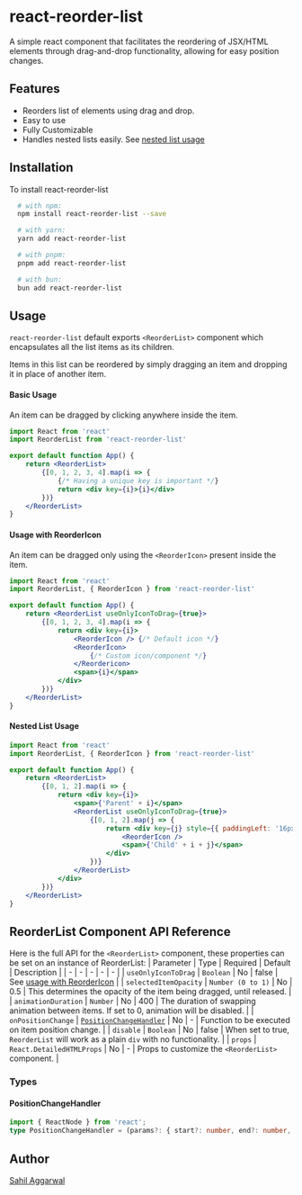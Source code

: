 # react-reorder-list
A simple react component that facilitates the reordering of JSX/HTML elements through drag-and-drop functionality, allowing for easy position changes.
## Features
- Reorders list of elements using drag and drop.
- Easy to use
- Fully Customizable
- Handles nested lists easily. See [nested list usage](#nested-list-usage)
## Installation
To install react-reorder-list
```bash
  # with npm:
  npm install react-reorder-list --save

  # with yarn:
  yarn add react-reorder-list

  # with pnpm:
  pnpm add react-reorder-list

  # with bun:
  bun add react-reorder-list
```
## Usage
`react-reorder-list` default exports `<ReorderList>` component which encapsulates all the list items as its children.

Items in this list can be reordered by simply dragging an item and dropping it in place of another item.
#### Basic Usage
An item can be dragged by clicking anywhere inside the item.
```jsx
import React from 'react'
import ReorderList from 'react-reorder-list'

export default function App() {
    return <ReorderList>
        {[0, 1, 2, 3, 4].map(i => {
            {/* Having a unique key is important */}
            return <div key={i}>{i}</div>
        })}
    </ReorderList>
}
```
#### Usage with ReorderIcon
An item can be dragged only using the `<ReorderIcon>` present inside the item.
```jsx
import React from 'react'
import ReorderList, { ReorderIcon } from 'react-reorder-list'

export default function App() {
    return <ReorderList useOnlyIconToDrag={true}>
        {[0, 1, 2, 3, 4].map(i => {
            return <div key={i}>
                <ReorderIcon /> {/* Default icon */}
                <ReorderIcon>
                    {/* Custom icon/component */}
                </Reordericon>
                <span>{i}</span>
            </div>
        })}
    </ReorderList>
}
```
#### Nested List Usage
```jsx
import React from 'react'
import ReorderList, { ReorderIcon } from 'react-reorder-list'

export default function App() {
    return <ReorderList>
        {[0, 1, 2].map(i => {
            return <div key={i}>
                <span>{'Parent' + i}</span>
                <ReorderList useOnlyIconToDrag={true}>
                    {[0, 1, 2].map(j => {
                        return <div key={j} style={{ paddingLeft: '16px' }}>
                            <ReorderIcon />
                            <span>{'Child' + i + j}</span>
                        </div>
                    })}
                </ReorderList>
            </div>
        })}
    </ReorderList>
}
```
## ReorderList Component API Reference
Here is the full API for the `<ReorderList>` component, these properties can be set on an instance of ReorderList:
| Parameter | Type | Required | Default | Description |
| - | - | - | - | - |
| `useOnlyIconToDrag` | `Boolean` | No | false | See [usage with ReorderIcon](#usage-with-reordericon) |
| `selectedItemOpacity` | `Number (0 to 1)` | No | 0.5 | This determines the opacity of the item being dragged, until released. |
| `animationDuration` | `Number` | No | 400 | The duration of swapping animation between items. If set to 0, animation will be disabled. |
| `onPositionChange` | [`PositionChangeHandler`](#positionchangehandler) | No | - | Function to be executed on item position change. |
| `disable` | `Boolean` | No | false | When set to true, `ReorderList` will work as a plain `div` with no functionality. |
| `props` | `React.DetailedHTMLProps` | No | - | Props to customize the `<ReorderList>` component. |
### Types
#### PositionChangeHandler
```typescript
import { ReactNode } from 'react';
type PositionChangeHandler = (params?: { start?: number, end?: number, oldItems?: ReactNode, newItems?: ReactNode }) => void
```
## Author
[Sahil Aggarwal](https://www.github.com/SahilAggarwal2004)